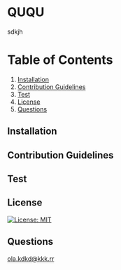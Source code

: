 # QUQU
  sdkjh
  # Table of Contents
  1. [Installation](#installation)
  2. [Contribution Guidelines](#contribution-guidelines)
  3. [Test](#test)
  4. [License](#license)
  5. [Questions](#questions)
## Installation
## Contribution Guidelines 
## Test
## License
[![License: MIT](https://img.shields.io/badge/License-MIT-yellow.svg)](https://opensource.org/licenses/MIT)
## Questions
ola.kdkd@kkk.rr
 

